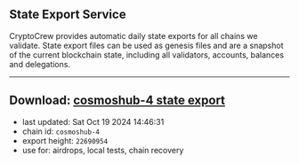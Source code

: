 ## State Export Service
CryptoCrew provides automatic daily state exports for all chains we validate. State export files can be used as genesis files and are a snapshot of the current blockchain state, including all validators, accounts, balances and delegations.

---
**Download: [cosmoshub-4 state export](https://dl-eu2.ccvalidators.com/SERVICE/cosmoshub/cosmoshub-4_export_22690954.json)**
---

- last updated: Sat Oct 19 2024 14:46:31
- chain id: `cosmoshub-4`
- export height: `22690954`
- use for: airdrops, local tests, chain recovery
